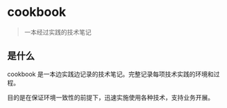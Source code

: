 # cookbook

> 一本经过实践的技术笔记

## 是什么

cookbook 是一本边实践边记录的技术笔记。完整记录每项技术实践的环境和过程。

目的是在保证环境一致性的前提下，迅速实施使用各种技术，支持业务开展。
